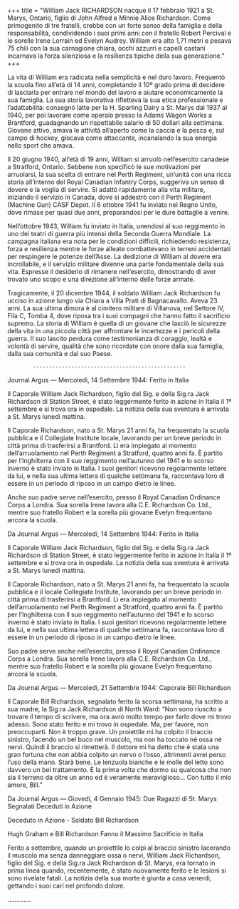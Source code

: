 +++
title = "William Jack RICHARDSON nacque il 17 febbraio 1921 a St. Marys, Ontario, figlio di John Alfred e Minnie Alice Richardson. Come primogenito di tre fratelli, crebbe con un forte senso della famiglia e della responsabilità, condividendo i suoi primi anni con il fratello Robert Percival e le sorelle Irene Lorrain ed Evelyn Audrey. William era alto 1,71 metri e pesava 75 chili con la sua carnagione chiara, occhi azzurri e capelli castani incarnava la forza silenziosa e la resilienza tipiche della sua generazione."
+++


La vita di William era radicata nella semplicità e nel duro lavoro. Frequentò la scuola fino all’età di 14 anni, completando il 10º grado prima di decidere di lasciarla per entrare nel mondo del lavoro e aiutare economicamente la sua famiglia. La sua storia lavorativa rifletteva la sua etica professionale e l’adattabilità: consegnò latte per la H. Sparling Dairy a St. Marys dal 1937 al 1940, per poi lavorare come operaio presso la Adams Wagon Works a Brantford, guadagnando un rispettabile salario di 50 dollari alla settimana. Giovane attivo, amava le attività all’aperto come la caccia e la pesca e, sul campo di hockey, giocava come attaccante, incanalando la sua energia nello sport che amava.

Il 20 giugno 1940, all’età di 19 anni, William si arruolò nell’esercito canadese a Stratford, Ontario. Sebbene non specificò le sue motivazioni per arruolarsi, la sua scelta di entrare nel Perth Regiment, un’unità con una ricca storia all’interno del Royal Canadian Infantry Corps, suggeriva un senso di dovere e la voglia di servire. Si adattò rapidamente alla vita militare, iniziando il servizio in Canada, dove si addestrò con il Perth Regiment (Machine Gun) CASF Depot. Il 6 ottobre 1941 fu inviato nel Regno Unito, dove rimase per quasi due anni, preparandosi per le dure battaglie a venire.

Nell’ottobre 1943, William fu inviato in Italia, unendosi al suo reggimento in uno dei teatri di guerra più intensi della Seconda Guerra Mondiale. La campagna italiana era nota per le condizioni difficili, richiedendo resistenza, forza e resilienza mentre le forze alleate combattevano in terreni accidentati per respingere le potenze dell’Asse. La dedizione di William al dovere era incrollabile, e il servizio militare divenne una parte fondamentale della sua vita. Espresse il desiderio di rimanere nell’esercito, dimostrando di aver trovato uno scopo e una direzione all’interno delle forze armate.

Tragicamente, il 20 dicembre 1944, il soldato William Jack Richardson fu ucciso in azione lungo via Chiara a Villa Prati di Bagnacavallo. 
Aveva 23 anni. La sua ultima dimora è al cimitero militare di Villanova, nel Settore IV, Fila C, Tomba 4, dove riposa tra i suoi compagni che hanno fatto il sacrificio supremo. La storia di William è quella di un giovane che lasciò le sicurezze della vita in una piccola città per affrontare le incertezze e i pericoli della guerra. Il suo lascito perdura come testimonianza di coraggio, lealtà e volontà di servire, qualità che sono ricordate con onore dalla sua famiglia, dalla sua comunità e dal suo Paese.

			------------------------------------------------

Journal Argus — Mercoledì, 14 Settembre 1944: Ferito in Italia

Il Caporale William Jack Richardson, figlio del Sig. e della Sig.ra Jack Richardson di Station Street, è stato leggermente ferito in azione in Italia il 1º settembre e si trova ora in ospedale. La notizia della sua sventura è arrivata a St. Marys lunedì mattina.

Il Caporale Richardson, nato a St. Marys 21 anni fa, ha frequentato la scuola pubblica e il Collegiate Institute locale, lavorando per un breve periodo in città prima di trasferirsi a Brantford. Lì era impiegato al momento dell’arruolamento nel Perth Regiment a Stratford, quattro anni fa. È partito per l’Inghilterra con il suo reggimento nell’autunno del 1941 e lo scorso inverno è stato inviato in Italia. I suoi genitori ricevono regolarmente lettere da lui, e nella sua ultima lettera di qualche settimana fa, raccontava loro di essere in un periodo di riposo in un campo dietro le linee.

Anche suo padre serve nell’esercito, presso il Royal Canadian Ordinance Corps a Londra. Sua sorella Irene lavora alla C.E. Richardson Co. Ltd., mentre suo fratello Robert e la sorella più giovane Evelyn frequentano ancora la scuola.

Da Journal Argus — Mercoledì, 14 Settembre 1944: Ferito in Italia

Il Caporale William Jack Richardson, figlio del Sig. e della Sig.ra Jack Richardson di Station Street, è stato leggermente ferito in azione in Italia il 1º settembre e si trova ora in ospedale. La notizia della sua sventura è arrivata a St. Marys lunedì mattina.

Il Caporale Richardson, nato a St. Marys 21 anni fa, ha frequentato la scuola pubblica e il locale Collegiate Institute, lavorando per un breve periodo in città prima di trasferirsi a Brantford. Lì era impiegato al momento dell’arruolamento nel Perth Regiment a Stratford, quattro anni fa. È partito per l’Inghilterra con il suo reggimento nell’autunno del 1941 e lo scorso inverno è stato inviato in Italia. I suoi genitori ricevono regolarmente lettere da lui, e nella sua ultima lettera di qualche settimana fa, raccontava loro di essere in un periodo di riposo in un campo dietro le linee.

Suo padre serve anche nell’esercito, presso il Royal Canadian Ordinance Corps a Londra. Sua sorella Irene lavora alla C.E. Richardson Co. Ltd., mentre suo fratello Robert e la sorella più giovane Evelyn frequentano ancora la scuola.


Da Journal Argus — Mercoledì, 21 Settembre 1944: Caporale Bill Richardson

Il Caporale Bill Richardson, segnalato ferito la scorsa settimana, ha scritto a sua madre, la Sig.ra Jack Richardson di North Ward: “Non sono riuscito a trovare il tempo di scrivere, ma ora avrò molto tempo per farlo dove mi trovo adesso. Sono stato ferito e mi trovo in ospedale. Ma, per favore, non preoccuparti. Non è troppo grave. Un proiettile mi ha colpito il braccio sinistro, facendo un bel buco nel muscolo, ma non ha toccato né ossa né nervi. Quindi il braccio si rimetterà. Il dottore mi ha detto che è stata una gran fortuna che non abbia colpito un nervo o l’osso, altrimenti avrei perso l’uso della mano. Starà bene. Le lenzuola bianche e le molle del letto sono davvero un bel trattamento. È la prima volta che dormo su qualcosa che non sia il terreno da oltre un anno ed è veramente meraviglioso… 
Con tutto il mio amore, Bill.”

Da Journal Argus — Giovedì, 4 Gennaio 1945: Due Ragazzi di St. Marys Segnalati Deceduti in Azione

Deceduto in Azione - Soldato Bill Richardson

Hugh Graham e Bill Richardson Fanno il Massimo Sacrificio in Italia

Ferito a settembre, quando un proiettile lo colpì al braccio sinistro lacerando il muscolo ma senza danneggiare ossa o nervi, William Jack Richardson, figlio del Sig. e della Sig.ra Jack Richardson di St. Marys, era tornato in prima linea quando, recentemente, è stato nuovamente ferito e le lesioni si sono rivelate fatali. La notizia della sua morte è giunta a casa venerdì, gettando i suoi cari nel profondo dolore.

………….

